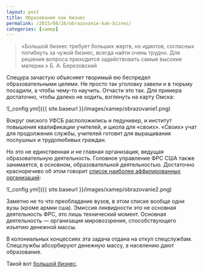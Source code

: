 ```yaml
---
layout: post
title: Образование как бизнес
permalink: /2015/08/26/obrazovanie-kak-biznes/
categories: [xamep]
---
```


> «Большой бизнес требует больших жертв, но идиотов, согласных погибнуть за чужой бизнес, всегда найти очень трудно. Для решения вопроса приходится задействовать самые высокие материи.» Б. А. Березовский

Спецура зачастую объясняет творимый ею беспредел образовательными целями. Не просто так уголовку завели и в тюрьму посадили, а чтобы чему-то научить. Отчасти это так. Для примера достаточно, чтобы далеко не ходить, взглянуть на карту Омска:

![_config.yml]({{ site.baseurl }}/images/xamep/obrazovanie1.png)

Вокруг омского УФСБ расположились и педунивер, и институт повышения квалификации учителей, и школа для «своих». «Своих» учат для продолжения службы, учителей готовят для выращивания послушных и трудолюбивых граждан.

Но это не единственная и не главная организация, ведущая образовательную деятельность. Головное управление ФРС США также занимается, в основном, образовательной деятельностью. Достаточно красноречиво об этом говорит [список наиболее аффилированных организаций](/2010/09/14/federalnyj-rezerv/):

![_config.yml]({{ site.baseurl }}/images/xamep/obrazovanie2.png)

Заметно не то что преобладание вузов, в этом списке вообще одни вузы (кроме армии сша). Эмиссия ликвидности это не основная деятельность ФРС, это лишь технический момент. Основная деятельность — организация мировоззрения, способствующего изъятию денежной массы.

В колониальных концессиях эта задача отдана на откуп спецслужбам. Спецслужбы абсорбируют денежную массу, а населению дают образование.

Такой вот [большой бизнес](/2010/09/14/federalnyj-rezerv/).
